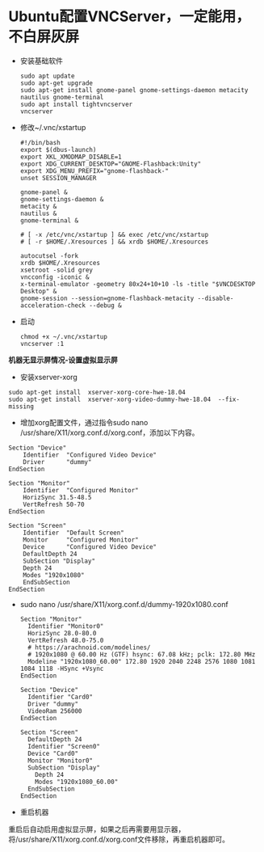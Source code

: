 # Ubuntu配置VNCServer，一定能用，不白屏灰屏


- 安装基础软件

  ```
  sudo apt update
  sudo apt-get upgrade
  sudo apt-get install gnome-panel gnome-settings-daemon metacity nautilus gnome-terminal
  sudo apt install tightvncserver
  vncserver
  ```

- 修改~/.vnc/xstartup

  ```
  #!/bin/bash
  export $(dbus-launch)
  export XKL_XMODMAP_DISABLE=1
  export XDG_CURRENT_DESKTOP="GNOME-Flashback:Unity"
  export XDG_MENU_PREFIX="gnome-flashback-"
  unset SESSION_MANAGER
  
  gnome-panel &
  gnome-settings-daemon &
  metacity &
  nautilus &
  gnome-terminal &
  
  # [ -x /etc/vnc/xstartup ] && exec /etc/vnc/xstartup
  # [ -r $HOME/.Xresources ] && xrdb $HOME/.Xresources
  
  autocutsel -fork
  xrdb $HOME/.Xresources
  xsetroot -solid grey
  vncconfig -iconic &
  x-terminal-emulator -geometry 80x24+10+10 -ls -title "$VNCDESKTOP Desktop" &
  gnome-session --session=gnome-flashback-metacity --disable-acceleration-check --debug &
  ```

- 启动

  ```
  chmod +x ~/.vnc/xstartup
  vncserver :1
  ```



**机器无显示屏情况-设置虚拟显示屏**

- 安装xserver-xorg

```
sudo apt-get install  xserver-xorg-core-hwe-18.04
sudo apt-get install  xserver-xorg-video-dummy-hwe-18.04  --fix-missing
```

- 增加xorg配置文件，通过指令sudo nano /usr/share/X11/xorg.conf.d/xorg.conf，添加以下内容。

```
Section "Device"
    Identifier  "Configured Video Device"
    Driver      "dummy"
EndSection

Section "Monitor"
    Identifier  "Configured Monitor"
    HorizSync 31.5-48.5
    VertRefresh 50-70
EndSection

Section "Screen"
    Identifier  "Default Screen"
    Monitor     "Configured Monitor"
    Device      "Configured Video Device"
    DefaultDepth 24
    SubSection "Display"
    Depth 24
    Modes "1920x1080"
    EndSubSection
EndSection
```

- sudo nano /usr/share/X11/xorg.conf.d/dummy-1920x1080.conf

  ```
  Section "Monitor"
    Identifier "Monitor0"
    HorizSync 28.0-80.0
    VertRefresh 48.0-75.0
    # https://arachnoid.com/modelines/
    # 1920x1080 @ 60.00 Hz (GTF) hsync: 67.08 kHz; pclk: 172.80 MHz
    Modeline "1920x1080_60.00" 172.80 1920 2040 2248 2576 1080 1081 1084 1118 -HSync +Vsync
  EndSection
  
  Section "Device"
    Identifier "Card0"
    Driver "dummy"
    VideoRam 256000
  EndSection
  
  Section "Screen"
    DefaultDepth 24
    Identifier "Screen0"
    Device "Card0"
    Monitor "Monitor0"
    SubSection "Display"
      Depth 24
      Modes "1920x1080_60.00"
    EndSubSection
  EndSection
  ```

- 重启机器

重启后自动启用虚拟显示屏，如果之后再需要用显示器，将/usr/share/X11/xorg.conf.d/xorg.conf文件移除，再重启机器即可。


